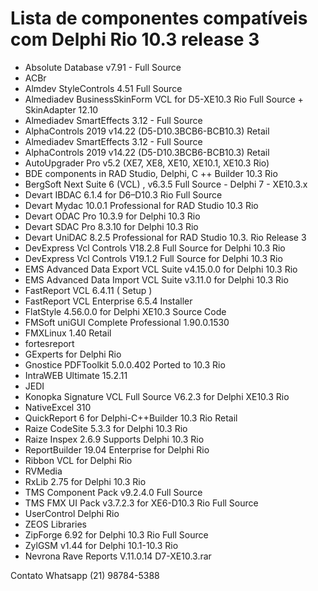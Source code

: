 # Lista de componentes compatíveis com Delphi Rio 10.3 release 3


* Absolute Database v7.91 - Full Source
* ACBr
* Almdev StyleControls 4.51 Full Source
* Almediadev BusinessSkinForm VCL for D5-XE10.3 Rio Full Source + SkinAdapter 12.10
* Almediadev SmartEffects 3.12 - Full Source
* AlphaControls 2019 v14.22 (D5-D10.3BCB6-BCB10.3) Retail
* Almediadev SmartEffects 3.12 - Full Source
* AlphaControls 2019 v14.22 (D5-D10.3BCB6-BCB10.3) Retail
* AutoUpgrader Pro v5.2 (XE7, XE8, XE10, XE10.1, XE10.3 Rio)
* BDE components in RAD Studio, Delphi, C ++ Builder 10.3 Rio
* BergSoft Next Suite 6 (VCL) , v6.3.5 Full Source - Delphi 7 - XE10.3.x
* Devart IBDAC 6.1.4 for D6–D10.3 Rio Full Source
* Devart Mydac 10.0.1 Professional for RAD Studio 10.3 Rio
* Devart ODAC Pro 10.3.9 for Delphi 10.3 Rio
* Devart SDAC Pro 8.3.10 for Delphi 10.3 Rio
* Devart UniDAC 8.2.5 Professional for RAD Studio 10.3. Rio Release 3
* DevExpress Vcl Controls V18.2.8 Full Source for Delphi 10.3 Rio
* DevExpress Vcl Controls V19.1.2 Full Source for Delphi 10.3 Rio
* EMS Advanced Data Export VCL Suite v4.15.0.0 for Delphi 10.3 Rio
* EMS Advanced Data Import VCL Suite v3.11.0 for Delphi 10.3 Rio
* FastReport VCL 6.4.11 ( Setup )
* FastReport VCL Enterprise 6.5.4 Installer
* FlatStyle 4.56.0.0 for Delphi XE10.3 Source Code
* FMSoft uniGUI Complete Professional 1.90.0.1530
* FMXLinux 1.40 Retail
* fortesreport
* GExperts for Delphi Rio
* Gnostice PDFToolkit 5.0.0.402 Ported to 10.3 Rio
* IntraWEB Ultimate 15.2.11
* JEDI
* Konopka Signature VCL Full Source V6.2.3 for Delphi XE10.3 Rio
* NativeExcel 310
* QuickReport 6 for Delphi-C++Builder 10.3 Rio Retail
* Raize CodeSite 5.3.3 for Delphi 10.3 Rio
* Raize Inspex 2.6.9 Supports Delphi 10.3 Rio
* ReportBuilder 19.04 Enterprise for Delphi Rio
* Ribbon VCL for Delphi Rio
* RVMedia
* RxLib 2.75 for Delphi 10.3 Rio
* TMS Component Pack v9.2.4.0 Full Source
* TMS FMX UI Pack v3.7.2.3  for XE6-D10.3 Rio Full Source
* UserControl Delphi Rio
* ZEOS Libraries
* ZipForge 6.92 for Delphi 10.3 Rio Full Source
* ZylGSM v1.44 for Delphi 10.1-10.3 Rio
* Nevrona Rave Reports V.11.0.14 D7-XE10.3.rar


Contato Whatsapp (21) 98784-5388
